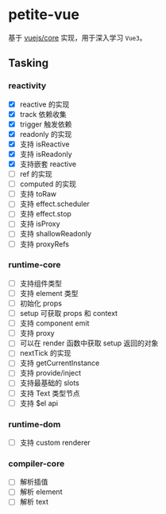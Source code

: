 # petite-vue

基于 [vuejs/core](https://github.com/vuejs/core) 实现，用于深入学习 `Vue3`。

## Tasking

### reactivity

- [x] reactive 的实现
- [x] track 依赖收集
- [x] trigger 触发依赖
- [x] readonly 的实现
- [x] 支持 isReactive
- [x] 支持 isReadonly
- [x] 支持嵌套 reactive
- [ ] ref 的实现
- [ ] computed 的实现
- [ ] 支持 toRaw
- [ ] 支持 effect.scheduler
- [ ] 支持 effect.stop
- [ ] 支持 isProxy
- [ ] 支持 shallowReadonly
- [ ] 支持 proxyRefs

### runtime-core

- [ ] 支持组件类型
- [ ] 支持 element 类型
- [ ] 初始化 props
- [ ] setup 可获取 props 和 context
- [ ] 支持 component emit
- [ ] 支持 proxy
- [ ] 可以在 render 函数中获取 setup 返回的对象
- [ ] nextTick 的实现
- [ ] 支持 getCurrentInstance
- [ ] 支持 provide/inject
- [ ] 支持最基础的 slots
- [ ] 支持 Text 类型节点
- [ ] 支持 $el api

### runtime-dom

- [ ] 支持 custom renderer

### compiler-core

- [ ] 解析插值
- [ ] 解析 element
- [ ] 解析 text
